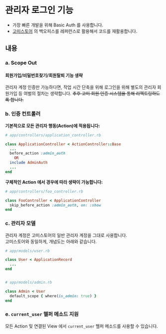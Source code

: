 # 관리자 로그인 기능

- 가장 빠른 개발을 위해 Basic Auth 를 사용합니다.
- [고미스토어](https://github.com/gomicorp/GomiStore) 의 백오피스를 레퍼런스로 활용해서 코드를 재활용합니다.

## 내용

### a. Scope Out
#### 회원가입/비밀번호찾기/회원탈퇴 기능 생략
관리자 계정 인증만 가능하다면, 작업 시간 단축을 위해 로그인을 위해 별도의 관리자 회원가입 등 여벌의 절차는 생략합니다.
~~추후 고미 회원 인증 시스템을 통해 리펙토링하도록 합니다.~~


### b. 인증 컨트롤러
**기본적으로 모든 관리자 행동(Action)에 적용됩니다:**
```ruby
# app/controllers/application_controller.rb

class ApplicationController < ActionController::Base
  ...
  before_action :admin_auth 
    OR
  include AdminAuth
  ...
end
```

**구체적인 Action 에서 경우에 따라 생략이 가능합니다:**
```ruby
# app/controllers/foo_controller.rb

class FooController < ApplicationController
  skip_before_action :admin_auth, on: :show
end
```

### c. 관리자 모델
관리자 계정은 고미스토어의 일반 관리자 계정을 그대로 사용합니다.  
고미스토어와 동일하게, 개념도는 아래와 같습니다.
```ruby
# app/models/user.rb

class User < ApplicationRecord
  ...
end


# app/models/admin.rb

class Admin < User
  default_scope { where(is_admin: true) }
end
```

### e. `current_user` 헬퍼 메소드 지원
모든 Action 및 연결된 View 에서 `current_user` 헬퍼 메소드를 사용할 수 있습니다.
